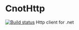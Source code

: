 # CnotHttp
[![Build status](https://ci.appveyor.com/api/projects/status/764pkkbwc1l0qkjo/branch/master?svg=true)](https://ci.appveyor.com/project/knight1219/cnothttp/branch/master)
Http client for .net
